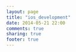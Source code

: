 ```yaml
---
layout: page
title: "ios_development"
date: 2014-05-21 22:00
comments: true
sharing: true
footer: true
---
```

